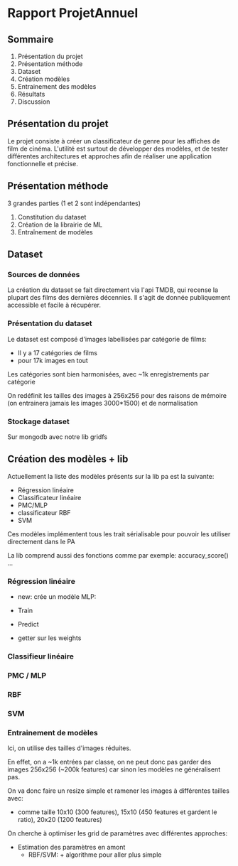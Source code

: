 # Rapport ProjetAnnuel

## Sommaire

1. Présentation du projet 
2. Présentation méthode
3. Dataset
3. Création modèles
4. Entrainement des modèles
5. Résultats
6. Discussion


## Présentation du projet

Le projet consiste à créer un classificateur de genre pour les affiches de film de cinéma.
L'utilité est surtout de développer des modèles, et de tester différentes architectures et approches afin de réaliser une application fonctionnelle et précise.

## Présentation méthode

3 grandes parties (1 et 2 sont indépendantes)

1. Constitution du dataset
2. Création de la librairie de ML
3. Entraînement de modèles 


## Dataset

### Sources de données

La création du dataset se fait directement via l'api TMDB, qui recense la plupart des films des dernières décennies.
Il s'agit de donnée publiquement accessible et facile à récupérer.

### Présentation du dataset

Le dataset est composé d'images labellisées par catégorie de films:
- Il y a 17 catégories de films
- pour 17k images en tout

Les catégories sont bien harmonisées, avec ~1k enregistrements par catégorie 

On redéfinit les tailles des images à 256x256 pour des raisons de mémoire (on entrainera jamais les images 3000*1500) et de normalisation

### Stockage dataset
Sur mongodb avec notre lib gridfs

## Création des modèles + lib

Actuellement la liste des modèles présents sur la lib pa est la suivante:

- Régression linéaire
- Classificateur linéaire
- PMC/MLP
- classificateur RBF
- SVM

Ces modèles implémentent tous les trait sérialisable pour pouvoir les utiliser directement dans le PA

La lib comprend aussi des fonctions comme par exemple:
accuracy_score()
...

### Régression linéaire

- new: crée un modèle MLP:

- Train
- Predict
- getter sur les weights

### Classifieur linéaire


### PMC / MLP


### RBF


### SVM



### Entrainement de modèles

Ici, on utilise des tailles d'images réduites.

En effet, on a ~1k entrées par classe, on ne peut donc pas garder des images 256x256 (~200k features) car sinon les modèles ne généralisent pas.

On va donc faire un resize simple et ramener les images à différentes tailles avec:
- comme taille 10x10 (300 features), 15x10 (450 features et gardent le ratio), 20x20 (1200 features)

On cherche à optimiser les grid de paramètres avec différentes approches:
- Estimation des paramètres en amont
    - RBF/SVM: + algorithme pour aller plus simple